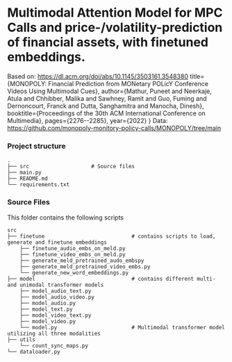 Multimodal Attention Model for MPC Calls and price-/volatility-prediction of financial assets, with finetuned embeddings.
=========================================================================================

Based on: https://dl.acm.org/doi/abs/10.1145/3503161.3548380
 title={MONOPOLY: Financial Prediction from MONetary POLicY Conference Videos Using Multimodal Cues},
 author={Mathur, Puneet and Neerkaje, Atula and Chhibber, Malika and Sawhney, Ramit and Guo, Fuming and Dernoncourt, Franck and Dutta, Sanghamitra and Manocha, Dinesh},
 booktitle={Proceedings of the 30th ACM International Conference on Multimedia},
 pages={2276--2285},
 year={2022}
}
Data: https://github.com/monopoly-monitory-policy-calls/MONOPOLY/tree/main

### Project structure

    .
    ├── src                    # Source files 
    ├── main.py                
    ├── README.md
    └── requirements.txt
    
### Source Files

This folder contains the following scripts

    src
    ├── finetune                            # contains scripts to load, generate and finetune embeddings
        ├── finetune_audio_embs_on_meld.py
        ├── finetune_video_embs_on_meld.py
        ├── generate_meld_pretrained_audo_embspy
        ├── generate_meld_pretrained_video_embs.py
        └── generate_new_word_embeddings.py
    ├── model                               # contains different multi- and unimodal transformer models
        ├── model_audio_text.py
        ├── model_audio_video.py
        ├── model_audio.py
        ├── model_text.py
        ├── model_video_text.py
        ├── model_video.py
        └── model.py                        # Multimodal transformer model utilizing all three modalities
    ├── utils
        └── count_sync_maps.py             
    └── dataloader.py                      




